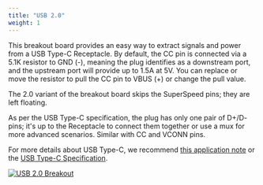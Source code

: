 ```yaml
---
title: "USB 2.0"
weight: 1
---
```


This breakout board provides an easy way to extract signals and power from a USB Type-C Receptacle. By default, the CC pin is connected via a 5.1K resistor to GND (-), meaning the plug identifies as a downstream port, and the upstream port will provide up to 1.5A at 5V. You can replace or move the resistor to pull the CC pin to VBUS (+) or change the pull value.

The 2.0 variant of the breakout board skips the SuperSpeed pins; they are left floating.

As per the USB Type-C specification, the plug has only one pair of D+/D- pins; it's up to the Receptacle to connect them together or use a mux for more advanced scenarios. Similar with CC and VCONN pins.

For more details about USB Type-C, we recommend [this application note](http://ww1.microchip.com/downloads/en/appnotes/00001953a.pdf) or the [USB Type-C Specification](https://www.usb.org/sites/default/files/USB%20Type-C%20Spec%20R2.0%20-%20August%202019.pdf).

<div class="container">

[![USB 2.0 Breakout](/docs/usb-c-breakout/2/perspective.jpg)](/docs/usb-c-breakout/2/perspective.jpg)

</div>

